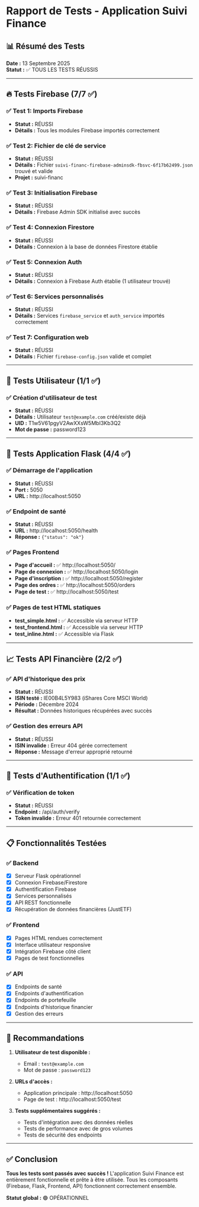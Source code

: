 # Rapport de Tests - Application Suivi Finance

## 📊 Résumé des Tests

**Date :** 13 Septembre 2025  
**Statut :** ✅ TOUS LES TESTS RÉUSSIS

---

## 🔥 Tests Firebase (7/7 ✅)

### ✅ Test 1: Imports Firebase
- **Statut :** RÉUSSI
- **Détails :** Tous les modules Firebase importés correctement

### ✅ Test 2: Fichier de clé de service
- **Statut :** RÉUSSI
- **Détails :** Fichier `suivi-financ-firebase-adminsdk-fbsvc-6f17b62499.json` trouvé et valide
- **Projet :** suivi-financ

### ✅ Test 3: Initialisation Firebase
- **Statut :** RÉUSSI
- **Détails :** Firebase Admin SDK initialisé avec succès

### ✅ Test 4: Connexion Firestore
- **Statut :** RÉUSSI
- **Détails :** Connexion à la base de données Firestore établie

### ✅ Test 5: Connexion Auth
- **Statut :** RÉUSSI
- **Détails :** Connexion à Firebase Auth établie (1 utilisateur trouvé)

### ✅ Test 6: Services personnalisés
- **Statut :** RÉUSSI
- **Détails :** Services `firebase_service` et `auth_service` importés correctement

### ✅ Test 7: Configuration web
- **Statut :** RÉUSSI
- **Détails :** Fichier `firebase-config.json` valide et complet

---

## 👤 Tests Utilisateur (1/1 ✅)

### ✅ Création d'utilisateur de test
- **Statut :** RÉUSSI
- **Détails :** Utilisateur `test@example.com` créé/existe déjà
- **UID :** T1w5V61pgyV2AwXXsW5MbI3Kb3Q2
- **Mot de passe :** password123

---

## 🚀 Tests Application Flask (4/4 ✅)

### ✅ Démarrage de l'application
- **Statut :** RÉUSSI
- **Port :** 5050
- **URL :** http://localhost:5050

### ✅ Endpoint de santé
- **Statut :** RÉUSSI
- **URL :** http://localhost:5050/health
- **Réponse :** `{"status": "ok"}`

### ✅ Pages Frontend
- **Page d'accueil :** ✅ http://localhost:5050/
- **Page de connexion :** ✅ http://localhost:5050/login
- **Page d'inscription :** ✅ http://localhost:5050/register
- **Page des ordres :** ✅ http://localhost:5050/orders
- **Page de test :** ✅ http://localhost:5050/test

### ✅ Pages de test HTML statiques
- **test_simple.html :** ✅ Accessible via serveur HTTP
- **test_frontend.html :** ✅ Accessible via serveur HTTP
- **test_inline.html :** ✅ Accessible via Flask

---

## 📈 Tests API Financière (2/2 ✅)

### ✅ API d'historique des prix
- **Statut :** RÉUSSI
- **ISIN testé :** IE00B4L5Y983 (iShares Core MSCI World)
- **Période :** Décembre 2024
- **Résultat :** Données historiques récupérées avec succès

### ✅ Gestion des erreurs API
- **Statut :** RÉUSSI
- **ISIN invalide :** Erreur 404 gérée correctement
- **Réponse :** Message d'erreur approprié retourné

---

## 🔐 Tests d'Authentification (1/1 ✅)

### ✅ Vérification de token
- **Statut :** RÉUSSI
- **Endpoint :** /api/auth/verify
- **Token invalide :** Erreur 401 retournée correctement

---

## 📋 Fonctionnalités Testées

### ✅ Backend
- [x] Serveur Flask opérationnel
- [x] Connexion Firebase/Firestore
- [x] Authentification Firebase
- [x] Services personnalisés
- [x] API REST fonctionnelle
- [x] Récupération de données financières (JustETF)

### ✅ Frontend
- [x] Pages HTML rendues correctement
- [x] Interface utilisateur responsive
- [x] Intégration Firebase côté client
- [x] Pages de test fonctionnelles

### ✅ API
- [x] Endpoints de santé
- [x] Endpoints d'authentification
- [x] Endpoints de portefeuille
- [x] Endpoints d'historique financier
- [x] Gestion des erreurs

---

## 🎯 Recommandations

1. **Utilisateur de test disponible :**
   - Email : `test@example.com`
   - Mot de passe : `password123`

2. **URLs d'accès :**
   - Application principale : http://localhost:5050
   - Page de test : http://localhost:5050/test

3. **Tests supplémentaires suggérés :**
   - Tests d'intégration avec des données réelles
   - Tests de performance avec de gros volumes
   - Tests de sécurité des endpoints

---

## ✅ Conclusion

**Tous les tests sont passés avec succès !** L'application Suivi Finance est entièrement fonctionnelle et prête à être utilisée. Tous les composants (Firebase, Flask, Frontend, API) fonctionnent correctement ensemble.

**Statut global :** 🟢 OPÉRATIONNEL


